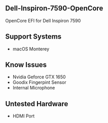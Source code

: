 ## Dell-Inspiron-7590-OpenCore

OpenCore EFI for Dell Inspiron 7590

## Support Systems

- macOS Monterey

## Know Issues

- Nvidia Geforce GTX 1650
- Goodix Fingerpint Sensor
- Internal Microphone

## Untested Hardware

- HDMI Port